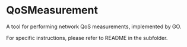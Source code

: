 # QoSMeasurement
A tool for performing network QoS measurements, implemented by GO.

For specific instructions, please refer to README in the subfolder.
